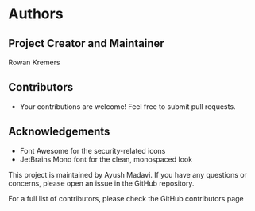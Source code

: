 # Authors

## Project Creator and Maintainer

Rowan Kremers

## Contributors

- Your contributions are welcome! Feel free to submit pull requests.

## Acknowledgements

- Font Awesome for the security-related icons
- JetBrains Mono font for the clean, monospaced look

This project is maintained by Ayush Madavi. If you have any questions or concerns, please open an issue in the GitHub repository.

For a full list of contributors, please check the GitHub contributors page
